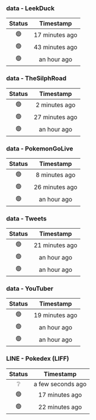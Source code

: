 ### data - LeekDuck
| Status | Timestamp |
|:------:|:---------:|
| 🟢 | 17 minutes ago |
| 🟢 | 43 minutes ago |
| 🟢 | an hour ago |

### data - TheSilphRoad
| Status | Timestamp |
|:------:|:---------:|
| 🟢 | 2 minutes ago |
| 🟢 | 27 minutes ago |
| 🟢 | an hour ago |

### data - PokemonGoLive
| Status | Timestamp |
|:------:|:---------:|
| 🟢 | 8 minutes ago |
| 🟢 | 26 minutes ago |
| 🟢 | an hour ago |

### data - Tweets
| Status | Timestamp |
|:------:|:---------:|
| 🟢 | 21 minutes ago |
| 🟢 | an hour ago |
| 🟢 | an hour ago |

### data - YouTuber
| Status | Timestamp |
|:------:|:---------:|
| 🟢 | 19 minutes ago |
| 🟢 | an hour ago |
| 🟢 | an hour ago |

### LINE - Pokedex (LIFF)
| Status | Timestamp |
|:------:|:---------:|
| ❔ | a few seconds ago |
| 🟢 | 17 minutes ago |
| 🟢 | 22 minutes ago |

